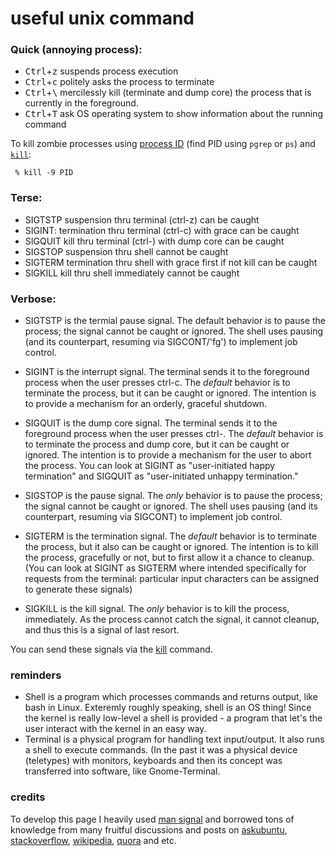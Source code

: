 # useful unix command


### Quick (annoying process):
* <kbd>Ctrl</kbd>+<kbd>z</kbd> suspends process execution
* <kbd>Ctrl</kbd>+<kbd>c</kbd> politely asks the process to terminate
* <kbd>Ctrl</kbd>+<kbd>\\</kbd> mercilessly kill (terminate and dump core) the process that is currently in the foreground.
* <kbd>Ctrl</kbd>+<kbd>T</kbd> ask OS operating system to show information about the running command

To kill zombie processes using [process ID][1] (find PID using `pgrep` or `ps`) and [`kill`][2]:

     % kill -9 PID

### Terse:

* SIGTSTP suspension     thru terminal (ctrl-z)                  can be caught
* SIGINT: termination    thru terminal (ctrl-c) with grace       can be caught
* SIGQUIT kill           thru terminal (ctrl-\) with dump core   can be caught
* SIGSTOP suspension     thru shell                              cannot be caught
* SIGTERM termination    thru shell with grace first if not kill can be caught
* SIGKILL kill           thru shell immediately                  cannot be caught

### Verbose:

* SIGTSTP is the termial pause signal. The default behavior is to pause the process; the signal cannot be caught or ignored. The shell uses pausing (and its counterpart, resuming via SIGCONT/'fg') to implement job control.

* SIGINT is the interrupt signal. The terminal sends it to the foreground process when the user presses ctrl-c. The *default* behavior is to terminate the process, but it can be caught or ignored. The intention is to provide a mechanism for an orderly, graceful shutdown.

* SIGQUIT is the dump core signal. The terminal sends it to the foreground process when the user presses ctrl-\. The *default* behavior is to terminate the process and dump core, but it can be caught or ignored. The intention is to provide a mechanism for the user to abort the process. You can look at SIGINT as "user-initiated happy termination" and SIGQUIT as "user-initiated unhappy termination."

* SIGSTOP is the pause signal. The *only* behavior is to pause the process; the signal cannot be caught or ignored. The shell uses pausing (and its counterpart, resuming via SIGCONT) to implement job control.

* SIGTERM is the termination signal. The *default* behavior is to terminate the process, but it also can be caught or ignored. The intention is to kill the process, gracefully or not, but to first allow it a chance to cleanup. (You can look at SIGINT as SIGTERM where intended specifically for requests from the terminal: particular input characters can be assigned to generate these signals)

* SIGKILL is the kill signal. The *only* behavior is to kill the process, immediately. As the process cannot catch the signal, it cannot cleanup, and thus this is a signal of last resort.

You can send these signals via the [kill][2] command. 


### reminders
* Shell is a program which processes commands and returns output, like bash in Linux. Exteremly roughly speaking, shell is an OS thing! Since the kernel is really low-level a shell is provided - a program that let's the user interact with the kernel in an easy way. 
* Terminal is a physical program for handling text input/output. It also runs a shell to execute commands. (In the past it was a physical device (teletypes) with monitors, keyboards and then its concept was transferred into software, like Gnome-Terminal.

### credits
To develop this page I heavily used [man signal][3] and borrowed tons of knowledge from many fruitful discussions and posts on [askubuntu][4], [stackoverflow][5], [wikipedia][6], [quora][7] and etc.

  [1]: http://en.wikipedia.org/wiki/Process_identifier
  [2]: http://man.cx/kill
  [3]: http://man.cx/signal(7)
  [4]: https://askubuntu.com/
  [5]: https://stackoverflow.com/
  [6]: https://en.wikipedia.org/wiki/Signal_(IPC)
  [7]: https://www.quora.com/
  
  
